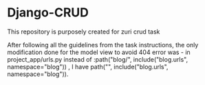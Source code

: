 # Django-CRUD
This repository is purposely created for zuri crud task

After following all the guidelines from the task instructions,
the only modification done for the model view to avoid 404 error was -
in project_app/urls.py instead of :path("blog/", include("blog.urls", namespace="blog")) , I have     path("", include("blog.urls", namespace="blog")).
